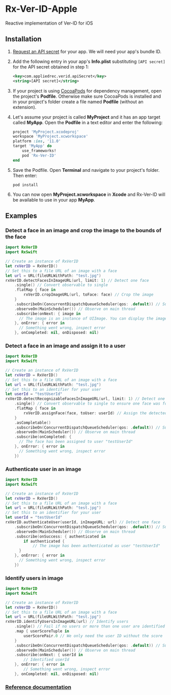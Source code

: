 # Rx-Ver-ID-Apple
Reactive implementation of Ver-ID for iOS

## Installation
1. [Request an API secret](https://dev.ver-id.com/admin/register) for your app. We will need your app's bundle ID.
1. Add the following entry in your app's **Info.plist** substituting `[API secret]` for the API secret obtained in step 1:

	~~~xml
	<key>com.appliedrec.verid.apiSecret</key>
	<string>[API secret]</string>
	~~~
1. If your project is using [CocoaPods](https://cocoapods.org) for dependency management, open the project's **Podfile**. Otherwise make sure CocoaPods is installed and in your project's folder create a file named **Podfile** (without an extension).
1. Let's assume your project is called **MyProject** and it has an app target called **MyApp**. Open the **Podfile** in a text editor and enter the following:

	~~~ruby
	project 'MyProject.xcodeproj'
	workspace 'MyProject.xcworkspace'
	platform :ios, '11.0'
	target 'MyApp' do
		use_frameworks!
		pod 'Rx-Ver-ID'
	end
	~~~
1. Save the Podfile. Open **Terminal** and navigate to your project's folder. Then enter:

	~~~shell
	pod install
	~~~
1. You can now open **MyProject.xcworkspace** in **Xcode** and Rx-Ver-ID will be available to use in your app **MyApp**.

## Examples
### Detect a face in an image and crop the image to the bounds of the face
~~~swift
import RxVerID
import RxSwift

// Create an instance of RxVerID
let rxVerID = RxVerID()
// Set this to a file URL of an image with a face
let url = URL(fileURLWithPath: "test.jpg")
rxVerID.detectFacesInImageURL(url, limit: 1) // Detect one face
    .single() // Convert observable to single
    .flatMap { face in
        rxVerID.cropImageURL(url, toFace: face) // Crop the image
    }
    .subscribeOn(ConcurrentDispatchQueueScheduler(qos: .default)) // Subscribe on a background thread
    .observeOn(MainScheduler()) // Observe on main thread
    .subscribe(onNext: { image in
      // The image is an instance of UIImage. You can display the image in an image view, save it, etc.
    }, onError: { error in
      // Something went wrong, inspect error
    }, onCompleted: nil, onDisposed: nil)
~~~

### Detect a face in an image and assign it to a user
~~~swift
import RxVerID
import RxSwift

// Create an instance of RxVerID
let rxVerID = RxVerID()
// Set this to a file URL of an image with a face
let url = URL(fileURLWithPath: "test.jpg")
// Set this to an identifier for your user
let userId = "testUserId"
rxVerID.detectRecognizableFacesInImageURL(url, limit: 1) // Detect one face
    .single() // Convert observable to single to ensure one face was found
    .flatMap { face in
        rxVerID.assignFace(face, toUser: userId) // Assign the detected face to user
    }
    .asCompletable()
    .subscribeOn(ConcurrentDispatchQueueScheduler(qos: .default)) // Subscribe on a background thread
    .observeOn(MainScheduler()) // Observe on main thread
    .subscribe(onCompleted: {
      // The face has been assigned to user "testUserId"
    }, onError: { error in
      // Something went wrong, inspect error
    })
~~~

### Authenticate user in an image
~~~swift
import RxVerID
import RxSwift

// Create an instance of RxVerID
let rxVerID = RxVerID()
// Set this to a file URL of an image with a face
let url = URL(fileURLWithPath: "test.jpg")
// Set this to an identifier for your user
let userId = "testUserId"
rxVerID.authenticateUser(userId, inImageURL: url) // Detect one face
    .subscribeOn(ConcurrentDispatchQueueScheduler(qos: .default)) // Subscribe on a background thread
    .observeOn(MainScheduler()) // Observe on main thread
    .subscribe(onSuccess: { authenticated in
    	if authenticated {
      		// The image has been authenticated as user "testUserId"
      }
    }, onError: { error in
      // Something went wrong, inspect error
    })
~~~

### Identify users in image
~~~swift
import RxVerID
import RxSwift

// Create an instance of RxVerID
let rxVerID = RxVerID()
// Set this to a file URL of an image with a face
let url = URL(fileURLWithPath: "test.jpg")
rxVerID.identifyUsersInImageURL(url) // Identify users
	.single() // Fail if no users or more than one user are identified
	.map { userScoreTuple in
		userScorePair.0 // We only need the user ID without the score
	}
	.subscribeOn(ConcurrentDispatchQueueScheduler(qos: .default)) // Subscribe on a background thread
	.observeOn(MainScheduler()) // Observe on main thread
	.subscribe(onNext: { userId in
		// Identified userId
	}, onError: { error in
		// Something went wrong, inspect error
	}, onCompleted: nil, onDisposed: nil)
~~~

### [Reference documentation](https://appliedrecognition.github.io/Rx-Ver-ID-Apple/Classes/RxVerID.html)
